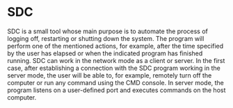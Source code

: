 # SDC
SDC is a small tool whose main purpose is to automate the process of logging off, restarting or shutting down the system. The program will perform one of the mentioned actions, for example, after the time specified by the user has elapsed or when the indicated program has finished running. SDC can work in the network mode as a client or server. In the first case, after establishing a connection with the SDC program working in the server mode, the user will be able to, for example, remotely turn off the computer or run any command using the CMD console. In server mode, the program listens on a user-defined port and executes commands on the host computer.
